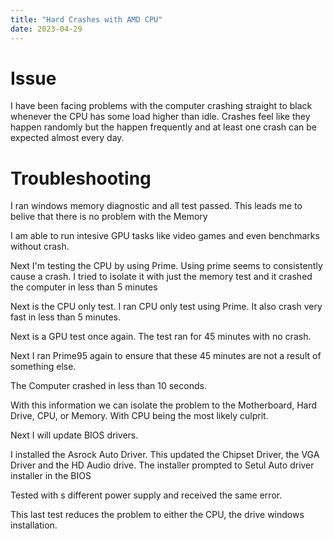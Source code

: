 ```yaml
---
title: "Hard Crashes with AMD CPU"
date: 2023-04-29
---
```


# Issue
I have been facing problems with the computer crashing straight to black whenever the CPU has some load higher than idle.
Crashes feel like they happen randomly but the happen frequently and at least one crash can be expected almost every day.

# Troubleshooting
I ran windows memory diagnostic and all test passed.
This leads me to belive that there is no problem with the Memory

I am able to run intesive GPU tasks like video games and even benchmarks without crash.

Next I'm testing the CPU by using Prime.
Using prime seems to consistently cause a crash. I tried to isolate it with just the memory test and it crashed the computer in less than 5 minutes


Next is the CPU only test. I ran CPU only test using Prime. It also crash very fast in less than 5 minutes.

Next is a GPU test once again. The test ran for 45 minutes with no crash.

Next I ran Prime95 again to ensure that these 45 minutes are not a result of something else.

The Computer crashed in less than 10 seconds.

With this information we can isolate the problem to the Motherboard, Hard Drive, CPU, or Memory. With CPU being the most likely culprit.

Next I will update BIOS drivers.

I installed the Asrock Auto Driver. This updated the Chipset Driver, the VGA Driver and the HD Audio drive. The installer prompted to Setul Auto driver installer in the BIOS 

Tested with s different power supply and received the same error.

This last test reduces the problem to either the CPU, the drive windows installation.
